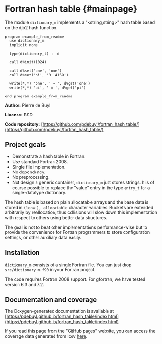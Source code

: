 # Fortran hash table {#mainpage}

The module `dictionary_m` implements a "<string,string>" hash table based on the djb2 hash
function.

    program example_from_readme
      use dictionary_m
      implicit none

      type(dictionary_t) :: d

      call d%init(1024)

      call d%set('one', 'one')
      call d%set('pi', '3.14159')

      write(*,*) 'one', ' = ', d%get('one')
      write(*,*) 'pi', ' = ', d%get('pi')

    end program example_from_readme


**Author:** Pierre de Buyl

**License:** BSD

**Code repository:** [https://github.com/pdebuyl/fortran_hash_table/](https://github.com/pdebuyl/fortran_hash_table/)

## Project goals

- Demonstrate a hash table in Fortran.
- Use standard Fortran 2008.
- Single file implementation.
- No dependency.
- No preprocessing.
- Not design a generic container, `dictionary_m` just stores strings. It is of course
  possible to replace the "value" entry in the type `entry_t` for a single-datatype
  dictionary.


The hash table is based on plain allocatable arrays and the base data is stored in `(len=:),
allocatable` character variables. Buckets are extended arbitrarily by reallocation, thus
collisions will slow down this implementation with respect to others using better data
structures.

The goal is not to beat other implementations performance-wise but to provide the
convenience for Fortran programmers to store configuration settings, or other auxiliary data
easily.


## Installation

`dictionary_m` consists of a single Fortran file. You can just drop `src/dictionary_m.f90`
in your Fortran project.

The code requires Fortran 2008 support. For gfortran, we have tested version 6.3 and 7.2.

## Documentation and coverage

The Doxygen-generated documentation is available at
[https://pdebuyl.github.io/fortran_hash_table/index.html](https://pdebuyl.github.io/fortran_hash_table/index.html)

If you read this page from the "GitHub pages" website, you can access the coverage data
generated from lcov [here](coverage/index.html).
